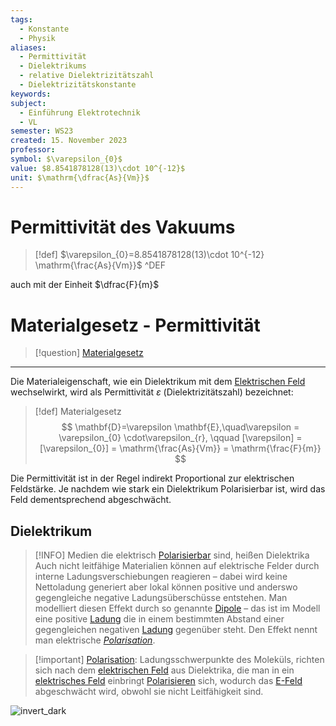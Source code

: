 ```yaml
---
tags:
  - Konstante
  - Physik
aliases:
  - Permittivität
  - Dielektrikums
  - relative Dielektrizitätszahl
  - Dielektrizitätskonstante
keywords: 
subject:
  - Einführung Elektrotechnik
  - VL
semester: WS23
created: 15. November 2023
professor: 
symbol: $\varepsilon_{0}$
value: $8.8541878128(13)\cdot 10^{-12}$
unit: $\mathrm{\dfrac{As}{Vm}}$
---
```

 

# Permittivität des Vakuums

> [!def] $\varepsilon_{0}=8.8541878128(13)\cdot 10^{-12} \mathrm{\frac{As}{Vm}}$ ^DEF


auch mit der Einheit $\dfrac{F}{m}$

# Materialgesetz - Permittivität

> [!question] [Materialgesetz](../../Elektrotechnik/Materialgesetz.md)

---

Die Materialeigenschaft, wie ein Dielektrikum mit dem [Elektrischen Feld](elektrisches%20Feld.md) wechselwirkt, wird als Permittivität $\varepsilon$ (Dielektrizitätszahl) bezeichnet:

> [!def] Materialgesetz
> $$
> \mathbf{D}=\varepsilon \mathbf{E},\quad\varepsilon = \varepsilon_{0} \cdot\varepsilon_{r}, \qquad
> [\varepsilon] = [\varepsilon_{0}] = \mathrm{\frac{As}{Vm}} = \mathrm{\frac{F}{m}}
> $$

Die Permittivität ist in der Regel indirekt Proportional zur elektrischen Feldstärke.
Je nachdem wie stark ein Dielektrikum Polarisierbar ist, wird das Feld dementsprechend abgeschwächt.  

## Dielektrikum

> [!INFO] Medien die elektrisch [Polarisierbar](../../Chemie/Polarisation.md) sind, heißen Dielektrika
> Auch nicht leitfähige Materialien können auf elektrische Felder durch interne Ladungsverschiebungen reagieren – dabei wird keine Nettoladung generiert aber lokal können positive und anderswo gegengleiche negative Ladungsüberschüsse entstehen.
> Man modelliert diesen Effekt durch so genannte [Dipole](elektrischer%20Dipol.md) – das ist im Modell eine positive [Ladung](elektrisches%20Feld.md) die in einem bestimmten Abstand einer gegengleichen negativen [Ladung](elektrisches%20Feld.md) gegenüber steht.
> Den Effekt nennt man elektrische *[Polarisation](../../Chemie/Polarisation.md)*. 


> [!important] [Polarisation](../../Chemie/Polarisation.md): Ladungsschwerpunkte des Moleküls, richten sich nach dem [elektrischen Feld](elektrisches%20Feld.md) aus
> Dielektrika, die man in ein [elektrisches Feld](elektrisches%20Feld.md) einbringt [Polarisieren](../../Chemie/Polarisation.md) sich, wodurch das [E-Feld](elektrisches%20Feld.md) abgeschwächt wird, obwohl sie nicht Leitfähigkeit sind.

![invert_dark](assets/Pasted%20image%2020240310011251.png)
